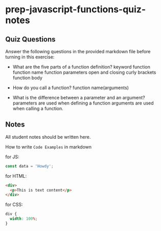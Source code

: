 # prep-javascript-functions-quiz-notes

## Quiz Questions

Answer the following questions in the provided markdown file before turning in this exercise:

- What are the five parts of a function definition?
keyword function
function name
function parameters 
open and closing curly brackets
function body

- How do you call a function?
function name(arguments)

- What is the difference between a parameter and an argument?
parameters are used when defining a function 
arguments are used when calling a function.

## Notes

All student notes should be written here.

How to write `Code Examples` in markdown

for JS:

```javascript
const data = 'Howdy';
```

for HTML:

```html
<div>
  <p>This is text content</p>
</div>
```

for CSS:

```css
div {
  width: 100%;
}
```
